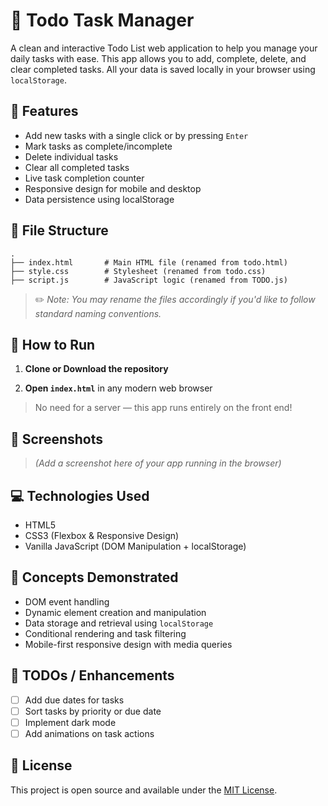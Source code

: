 # 📝 Todo Task Manager

A clean and interactive Todo List web application to help you manage your daily tasks with ease. This app allows you to add, complete, delete, and clear completed tasks. All your data is saved locally in your browser using `localStorage`.

## 🚀 Features

- Add new tasks with a single click or by pressing `Enter`
- Mark tasks as complete/incomplete
- Delete individual tasks
- Clear all completed tasks
- Live task completion counter
- Responsive design for mobile and desktop
- Data persistence using localStorage

## 📁 File Structure

```
.
├── index.html       # Main HTML file (renamed from todo.html)
├── style.css        # Stylesheet (renamed from todo.css)
├── script.js        # JavaScript logic (renamed from TODO.js)
```

> ✏️ *Note: You may rename the files accordingly if you'd like to follow standard naming conventions.*

## 🔧 How to Run

1. **Clone or Download the repository**

2. **Open `index.html`** in any modern web browser

> No need for a server — this app runs entirely on the front end!

## 📸 Screenshots

> *(Add a screenshot here of your app running in the browser)*

## 💻 Technologies Used

- HTML5
- CSS3 (Flexbox & Responsive Design)
- Vanilla JavaScript (DOM Manipulation + localStorage)

## 🧠 Concepts Demonstrated

- DOM event handling
- Dynamic element creation and manipulation
- Data storage and retrieval using `localStorage`
- Conditional rendering and task filtering
- Mobile-first responsive design with media queries

## 📌 TODOs / Enhancements

- [ ] Add due dates for tasks
- [ ] Sort tasks by priority or due date
- [ ] Implement dark mode
- [ ] Add animations on task actions

## 📜 License

This project is open source and available under the [MIT License](LICENSE).
